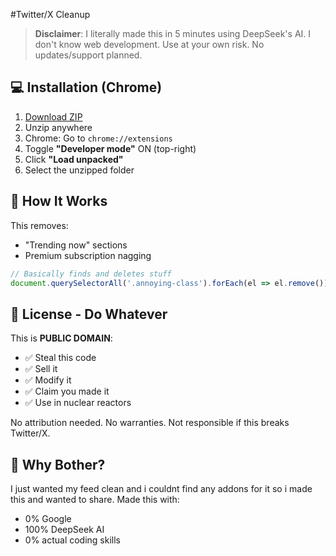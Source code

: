#Twitter/X Cleanup

> **Disclaimer**: I literally made this in 5 minutes using DeepSeek's AI. I don't know web development. Use at your own risk. No updates/support planned.

## 💻 Installation (Chrome)
1. [Download ZIP](https://github.com/OttoSubo/remove-twitter-trends/archive/main.zip)
2. Unzip anywhere
3. Chrome: Go to `chrome://extensions`
4. Toggle **"Developer mode"** ON (top-right)
5. Click **"Load unpacked"**
6. Select the unzipped folder

## 🔧 How It Works
This removes:
- "Trending now" sections
- Premium subscription nagging

```javascript
// Basically finds and deletes stuff
document.querySelectorAll('.annoying-class').forEach(el => el.remove());
```

## 🪪 License - Do Whatever
This is **PUBLIC DOMAIN**:
- ✅ Steal this code
- ✅ Sell it
- ✅ Modify it
- ✅ Claim you made it
- ✅ Use in nuclear reactors

No attribution needed. No warranties. Not responsible if this breaks Twitter/X.

## 🤷 Why Bother?
I just wanted my feed clean and i couldnt find any addons for it so i made this and wanted to share. Made this with:
- 0% Google
- 100% DeepSeek AI
- 0% actual coding skills
